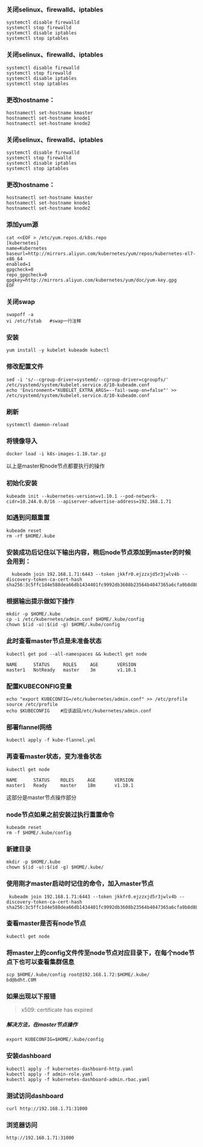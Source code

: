### 关闭selinux、firewalld、iptables
```
systemctl disable firewalld
systemctl stop firewalld
systemctl disable iptables
systemctl stop iptables
```

### 关闭selinux、firewalld、iptables
```
systemctl disable firewalld
systemctl stop firewalld
systemctl disable iptables
systemctl stop iptables
```

### 更改hostname：
```
hostnamectl set-hostname kmaster
hostnamectl set-hostname knode1
hostnamectl set-hostname knode2
```

### 关闭selinux、firewalld、iptables
```
systemctl disable firewalld
systemctl stop firewalld
systemctl disable iptables
systemctl stop iptables
```

### 更改hostname：
```
hostnamectl set-hostname kmaster
hostnamectl set-hostname knode1
hostnamectl set-hostname knode2
```

### 添加yum源
```
cat <<EOF > /etc/yum.repos.d/k8s.repo
[kubernetes]
name=Kubernetes
baseurl=http://mirrors.aliyun.com/kubernetes/yum/repos/kubernetes-el7-x86_64
enabled=1
gpgcheck=0
repo_gpgcheck=0
gpgkey=http://mirrors.aliyun.com/kubernetes/yum/doc/yum-key.gpg
EOF
```

### 关闭swap
```
swapoff -a
vi /etc/fstab   #swap一行注释
```

### 安装
```
yum install -y kubelet kubeadm kubectl
```
### 修改配置文件
```
sed -i 's/--cgroup-driver=systemd/--cgroup-driver=cgroupfs/' /etc/systemd/system/kubelet.service.d/10-kubeadm.conf
echo 'Environment="KUBELET_EXTRA_ARGS=--fail-swap-on=false"' >> /etc/systemd/system/kubelet.service.d/10-kubeadm.conf
```

### 刷新
```
systemctl daemon-reload
```

### 将镜像导入
```
docker load -i k8s-images-1.10.tar.gz
```
以上是master和node节点都要执行的操作

### 初始化安装
```
kubeadm init --kubernetes-version=v1.10.1 --pod-network-cidr=10.244.0.0/16 --apiserver-advertise-address=192.168.1.71
```

### 如遇到问题重置
```
kubeadm reset
rm -rf $HOME/.kube
```

### 安装成功后记住以下输出内容，稍后node节点添加到master的时候会用到：
```
  kubeadm join 192.168.1.71:6443 --token jkkfr0.ejzzxjd5r3jwlv4b --discovery-token-ca-cert-hash sha256:3c5ffc1d4e588dea66db1434401fc9992db3608b23564b4047365a6cfa9b8d88
```
### 根据输出提示做如下操作
```
mkdir -p $HOME/.kube
cp -i /etc/kubernetes/admin.conf $HOME/.kube/config
chown $(id -u):$(id -g) $HOME/.kube/config
```

### 此时查看master节点是未准备状态

```
kubectl get pod --all-namespaces && kubectl get node
```

```
NAME      STATUS     ROLES     AGE       VERSION
master1   NotReady   master    3m        v1.10.1
```

### 配置KUBECONFIG变量
```
echo "export KUBECONFIG=/etc/kubernetes/admin.conf" >> /etc/profile
source /etc/profile
echo $KUBECONFIG    #应该返回/etc/kubernetes/admin.conf
```

### 部署flannel网络
```
kubectl apply -f kube-flannel.yml
```

### 再查看master状态，变为准备状态
```
kubectl get node
```

```
NAME      STATUS    ROLES     AGE       VERSION
master1   Ready     master    18m       v1.10.1
```
这部分是master节点操作部分
### node节点如果之前安装过执行重置命令
```
kubeadm reset
rm -f $HOME/.kube/config
```

### 新建目录
```
mkdir -p $HOME/.kube
chown $(id -u):$(id -g) $HOME/.kube/
```

### 使用刚才master启动时记住的命令，加入master节点
```
 kubeadm join 192.168.1.71:6443 --token jkkfr0.ejzzxjd5r3jwlv4b --discovery-token-ca-cert-hash sha256:3c5ffc1d4e588dea66db1434401fc9992db3608b23564b4047365a6cfa9b8d88
```
### 查看master是否有node节点
```
kubectl get node
```

### 将master上的config文件传至node节点对应目录下，在每个node节点下也可以查看集群信息
```
scp $HOME/.kube/config root@192.168.1.72:$HOME/.kube/
bd@bdht.C0M
```

### 如果出现以下报错
>x509: certificate has expired
##### 解决方法，在master节点操作
```
export KUBECONFIG=$HOME/.kube/config
```

### 安装dashboard
```
kubectl apply -f kubernetes-dashboard-http.yaml
kubectl apply -f admin-role.yaml
kubectl apply -f kubernetes-dashboard-admin.rbac.yaml
```
### 测试访问dashboard
```
curl http://192.168.1.71:31000
```
### 浏览器访问
```
http://192.168.1.71:31000
```